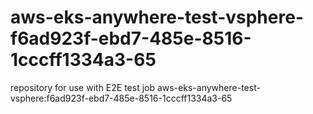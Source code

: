 # aws-eks-anywhere-test-vsphere-f6ad923f-ebd7-485e-8516-1cccff1334a3-65
repository for use with E2E test job aws-eks-anywhere-test-vsphere:f6ad923f-ebd7-485e-8516-1cccff1334a3-65
